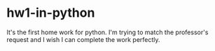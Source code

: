 # hw1-in-python
It's the first home work for python. 
I'm trying to match the professor's request and I wish I can complete the work perfectly.
